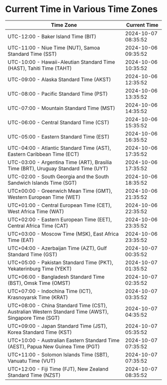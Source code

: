 # Current Time in Various Time Zones

| Time Zone | Current Time |
|-----------|--------------|
| UTC-12:00 - Baker Island Time (BIT) | 2024-10-07 08:35:52 |
| UTC-11:00 - Niue Time (NUT), Samoa Standard Time (SST) | 2024-10-06 09:35:52 |
| UTC-10:00 - Hawaii-Aleutian Standard Time (HAST), Tahiti Time (TAHT) | 2024-10-06 10:35:52 |
| UTC-09:00 - Alaska Standard Time (AKST) | 2024-10-06 12:35:52 |
| UTC-08:00 - Pacific Standard Time (PST) | 2024-10-06 13:35:52 |
| UTC-07:00 - Mountain Standard Time (MST) | 2024-10-06 14:35:52 |
| UTC-06:00 - Central Standard Time (CST) | 2024-10-06 15:35:52 |
| UTC-05:00 - Eastern Standard Time (EST) | 2024-10-06 16:35:52 |
| UTC-04:00 - Atlantic Standard Time (AST), Eastern Caribbean Time (ECT) | 2024-10-06 17:35:52 |
| UTC-03:00 - Argentina Time (ART), Brasília Time (BRT), Uruguay Standard Time (UYT) | 2024-10-06 17:35:52 |
| UTC-02:00 - South Georgia and the South Sandwich Islands Time (SGT) | 2024-10-06 18:35:52 |
| UTC±00:00 - Greenwich Mean Time (GMT), Western European Time (WET) | 2024-10-06 21:35:52 |
| UTC+01:00 - Central European Time (CET), West Africa Time (WAT) | 2024-10-06 22:35:52 |
| UTC+02:00 - Eastern European Time (EET), Central Africa Time (CAT) | 2024-10-06 23:35:52 |
| UTC+03:00 - Moscow Time (MSK), East Africa Time (EAT) | 2024-10-06 23:35:52 |
| UTC+04:00 - Azerbaijan Time (AZT), Gulf Standard Time (GST) | 2024-10-07 00:35:52 |
| UTC+05:00 - Pakistan Standard Time (PKT), Yekaterinburg Time (YEKT) | 2024-10-07 01:35:52 |
| UTC+06:00 - Bangladesh Standard Time (BST), Omsk Time (OMST) | 2024-10-07 02:35:52 |
| UTC+07:00 - Indochina Time (ICT), Krasnoyarsk Time (KRAT) | 2024-10-07 03:35:52 |
| UTC+08:00 - China Standard Time (CST), Australian Western Standard Time (AWST), Singapore Time (SGT) | 2024-10-07 04:35:52 |
| UTC+09:00 - Japan Standard Time (JST), Korea Standard Time (KST) | 2024-10-07 05:35:52 |
| UTC+10:00 - Australian Eastern Standard Time (AEST), Papua New Guinea Time (PGT) | 2024-10-07 07:35:52 |
| UTC+11:00 - Solomon Islands Time (SBT), Vanuatu Time (VUT) | 2024-10-07 07:35:52 |
| UTC+12:00 - Fiji Time (FJT), New Zealand Standard Time (NZST) | 2024-10-07 08:35:52 |
